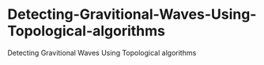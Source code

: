 # Detecting-Gravitional-Waves-Using-Topological-algorithms
Detecting Gravitional Waves Using Topological algorithms
